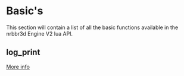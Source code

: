 # Basic's

This section will contain a list of all the basic functions available in the nrbbr3d Engine V2 lua API.

## log_print

[More info](./lua-doc/basic/log_print.md)

